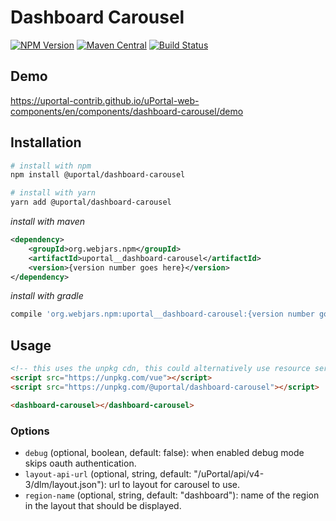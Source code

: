 # Dashboard Carousel

[![NPM Version](https://img.shields.io/npm/v/@uportal/dashboard-carousel.svg)](https://www.npmjs.com/package/@uportal/dashboard-carousel)
[![Maven Central](https://maven-badges.herokuapp.com/maven-central/org.webjars.npm/uportal__dashboard-carousel/badge.svg)](https://maven-badges.herokuapp.com/maven-central/org.webjars.npm/uportal__dashboard-carousel)
[![Build Status](https://github.com/uPortal-contrib/uPortal-web-components/workflows/CI/badge.svg)](https://github.com/uPortal-contrib/uPortal-web-components/actions?workflow=CI)

## Demo

<https://uportal-contrib.github.io/uPortal-web-components/en/components/dashboard-carousel/demo>

## Installation

```bash
# install with npm
npm install @uportal/dashboard-carousel

# install with yarn
yarn add @uportal/dashboard-carousel
```

_install with maven_

```xml
<dependency>
    <groupId>org.webjars.npm</groupId>
    <artifactId>uportal__dashboard-carousel</artifactId>
    <version>{version number goes here}</version>
</dependency>
```

_install with gradle_

```gradle
compile 'org.webjars.npm:uportal__dashboard-carousel:{version number goes here}'
```

## Usage

```html
<!-- this uses the unpkg cdn, this could alternatively use resource server as a cdn -->
<script src="https://unpkg.com/vue"></script>
<script src="https://unpkg.com/@uportal/dashboard-carousel"></script>

<dashboard-carousel></dashboard-carousel>
```

### Options

- `debug` (optional, boolean, default: false): when enabled debug mode skips oauth authentication.
- `layout-api-url` (optional, string, default: "/uPortal/api/v4-3/dlm/layout.json"): url to layout for carousel to use.
- `region-name` (optional, string, default: "dashboard"): name of the region in the layout that should be displayed.
